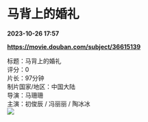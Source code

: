 # 马背上的婚礼

**2023-10-26 17:57**

**https://movie.douban.com/subject/36615139**

标题：马背上的婚礼  
评分：0  
片长：97分钟  
制片国家/地区：中国大陆  
导演：马珊珊  
主演：初俊辰 / 冯丽丽 / 陶冰冰  
![](https://img9.doubanio.com/view/photo/s_ratio_poster/public/p2899824785.jpg)